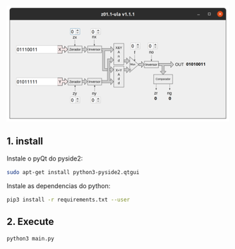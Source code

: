 
![](image.png)

## 1. install

Instale o pyQt do pyside2:

``` sh
sudo apt-get install python3-pyside2.qtgui
```

Instale as dependencias do python:

``` bash
pip3 install -r requirements.txt --user
```

## 2. Execute

``` sh
python3 main.py
```

`
`
